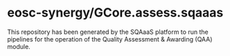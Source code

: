 # eosc-synergy/GCore.assess.sqaaas
This repository has been generated by the SQAaaS platform to run the pipelines
for the operation of the
Quality Assessment & Awarding (QAA)
module.